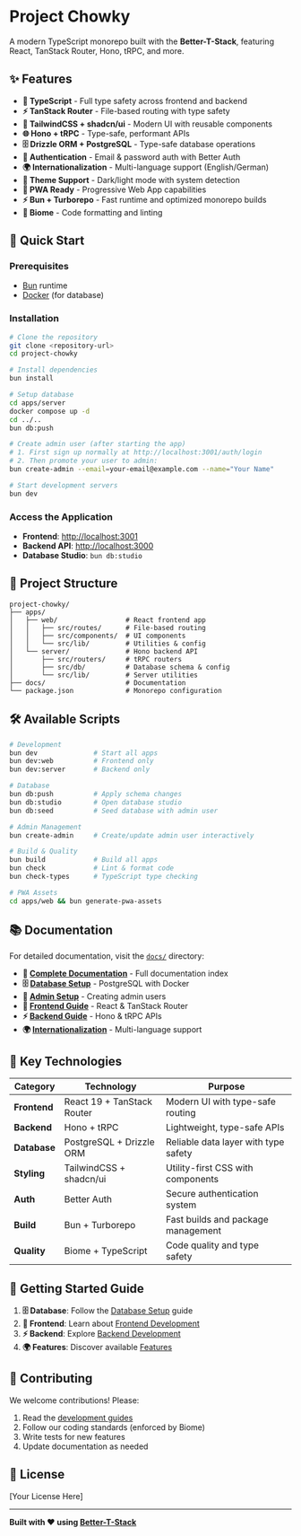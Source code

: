 # Project Chowky

A modern TypeScript monorepo built with the **Better-T-Stack**, featuring React, TanStack Router, Hono, tRPC, and more.

## ✨ Features

- **🔷 TypeScript** - Full type safety across frontend and backend
- **⚡ TanStack Router** - File-based routing with type safety
- **🎨 TailwindCSS + shadcn/ui** - Modern UI with reusable components
- **🌐 Hono + tRPC** - Type-safe, performant APIs
- **🗄️ Drizzle ORM + PostgreSQL** - Type-safe database operations
- **🔐 Authentication** - Email & password auth with Better Auth
- **🌍 Internationalization** - Multi-language support (English/German)
- **🌙 Theme Support** - Dark/light mode with system detection
- **📱 PWA Ready** - Progressive Web App capabilities
- **⚡ Bun + Turborepo** - Fast runtime and optimized monorepo builds
- **🧹 Biome** - Code formatting and linting

## 🚀 Quick Start

### Prerequisites
- [Bun](https://bun.sh/) runtime
- [Docker](https://docs.docker.com/get-docker/) (for database)

### Installation

```bash
# Clone the repository
git clone <repository-url>
cd project-chowky

# Install dependencies
bun install

# Setup database
cd apps/server
docker compose up -d
cd ../..
bun db:push

# Create admin user (after starting the app)
# 1. First sign up normally at http://localhost:3001/auth/login
# 2. Then promote your user to admin:
bun create-admin --email=your-email@example.com --name="Your Name"

# Start development servers
bun dev
```

### Access the Application

- **Frontend**: [http://localhost:3001](http://localhost:3001)
- **Backend API**: [http://localhost:3000](http://localhost:3000)
- **Database Studio**: `bun db:studio`

## 📂 Project Structure

```
project-chowky/
├── apps/
│   ├── web/                 # React frontend app
│   │   ├── src/routes/      # File-based routing
│   │   ├── src/components/  # UI components
│   │   └── src/lib/         # Utilities & config
│   └── server/              # Hono backend API
│       ├── src/routers/     # tRPC routers
│       ├── src/db/          # Database schema & config
│       └── src/lib/         # Server utilities
├── docs/                    # Documentation
└── package.json             # Monorepo configuration
```

## 🛠️ Available Scripts

```bash
# Development
bun dev              # Start all apps
bun dev:web          # Frontend only
bun dev:server       # Backend only

# Database
bun db:push          # Apply schema changes
bun db:studio        # Open database studio
bun db:seed          # Seed database with admin user

# Admin Management
bun create-admin     # Create/update admin user interactively

# Build & Quality
bun build            # Build all apps
bun check            # Lint & format code
bun check-types      # TypeScript type checking

# PWA Assets
cd apps/web && bun generate-pwa-assets
```

## 📚 Documentation

For detailed documentation, visit the [`docs/`](docs/) directory:

- **📖 [Complete Documentation](docs/index.md)** - Full documentation index
- **🗄️ [Database Setup](docs/setup/database.md)** - PostgreSQL with Docker
- **👑 [Admin Setup](docs/setup/admin-setup.md)** - Creating admin users
- **🎨 [Frontend Guide](docs/development/frontend.md)** - React & TanStack Router
- **⚡ [Backend Guide](docs/development/backend.md)** - Hono & tRPC APIs
- **🌍 [Internationalization](docs/features/i18n.md)** - Multi-language support

## 🌟 Key Technologies

| Category | Technology | Purpose |
|----------|------------|---------|
| **Frontend** | React 19 + TanStack Router | Modern UI with type-safe routing |
| **Backend** | Hono + tRPC | Lightweight, type-safe APIs |
| **Database** | PostgreSQL + Drizzle ORM | Reliable data layer with type safety |
| **Styling** | TailwindCSS + shadcn/ui | Utility-first CSS with components |
| **Auth** | Better Auth | Secure authentication system |
| **Build** | Bun + Turborepo | Fast builds and package management |
| **Quality** | Biome + TypeScript | Code quality and type safety |

## 🎯 Getting Started Guide

1. **🗄️ Database**: Follow the [Database Setup](docs/setup/database.md) guide
2. **🎨 Frontend**: Learn about [Frontend Development](docs/development/frontend.md)
3. **⚡ Backend**: Explore [Backend Development](docs/development/backend.md)
4. **🌍 Features**: Discover available [Features](docs/features/)

## 🤝 Contributing

We welcome contributions! Please:

1. Read the [development guides](docs/development/)
2. Follow our coding standards (enforced by Biome)
3. Write tests for new features
4. Update documentation as needed

## 📄 License

[Your License Here]

---

**Built with ❤️ using [Better-T-Stack](https://github.com/AmanVarshney01/create-better-t-stack)**